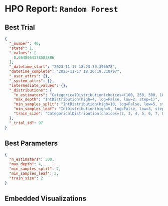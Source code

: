 # HPO Report: `Random Forest`

## Best Trial
```json
{
  "_number": 46,
  "state": 1,
  "_values": [
    0.6648064178583886
  ],
  "_datetime_start": "2023-11-17 18:23:30.396578",
  "datetime_complete": "2023-11-17 18:26:19.310797",
  "_user_attrs": {},
  "_system_attrs": {},
  "intermediate_values": {},
  "_distributions": {
    "n_estimators": "CategoricalDistribution(choices=(100, 250, 500, 1000))",
    "max_depth": "IntDistribution(high=4, log=False, low=2, step=1)",
    "min_samples_split": "IntDistribution(high=10, log=False, low=5, step=1)",
    "min_samples_leaf": "IntDistribution(high=5, log=False, low=3, step=1)",
    "train_size": "CategoricalDistribution(choices=(2, 3, 4, 5, 6, 7, 8, 9, 10))"
  },
  "_trial_id": 97
}
```

## Best Parameters
```json
{
  "n_estimators": 500,
  "max_depth": 4,
  "min_samples_split": 7,
  "min_samples_leaf": 3,
  "train_size": 2
}
```

## Embedded Visualizations

```{include} "data/hyperparameter-optimization/Random Forest/visualizations/random_forest_plot_param_importances.html"

```

```{include} "data/hyperparameter-optimization/Random Forest/visualizations/random_forest_plot_plot_slice.html"

```

```{include} "data/hyperparameter-optimization/Random Forest/visualizations/random_forest_plot_parallel_coordinates.html"

```

```{include} "data/hyperparameter-optimization/Random Forest/visualizations/random_forest_plot_rank.html"

```

```{include} "data/hyperparameter-optimization/Random Forest/visualizations/random_forest_plot_contour.html"

```

```{include} "data/hyperparameter-optimization/Random Forest/visualizations/random_forest_plot_edf.html"

```

```{include} "data/hyperparameter-optimization/Random Forest/visualizations/random_forest_plot_optimization_history.html"

```

